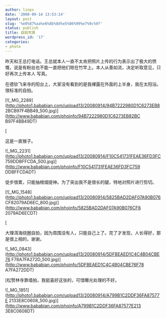 ```yaml
---
author: linpx
date: '2008-09-14 13:53:14'
layout: post
slug: '%e8%87%aa%e6%8b%8d%e5%86%99%e7%9c%9f'
status: publish
title: 自拍写真
wordpress_id: '17'
categories:
- photo
---
```


昨天和王总打电话。王总就本人一直不太肯把照片上传的行为表示出了极大的愤慨，说是有粉丝也不能一直把他们晾在竹竿上。本人从善如流，决定听取意见，只好再次上传本人
写真。

  
在德钦飞来寺的阳台上，大家没有看到的是我裸露在外面的上半身，我在太阳浴。很标准的自拍。

  
[![_MG_2289](http://photo1.bababian.com/upload13/20080914/94B7222980D1C6273EB8
2BCB97F4BB49_500.jpg)](http://www.bababian.com/phoinfo/94B7222980D1C6273EB82BC
B97F4BB49DT)

  
  
[

这是一直猴子。

  
![_MG_2231](http://photo1.bababian.com/upload13/20080914/F10C541731FEAE36FD3FC
759DDBFFCDA_500.jpg)](http://www.bababian.com/phoinfo/F10C541731FEAE36FD3FC759
DDBFFCDADT)

  
徒步很累，只能抽根烟提神。为了突出我不是很长的腿，特地对照片进行剪切。

[![_MG_1548](http://photo1.bababian.com/upload13/20080914/5825BAD2DAF07A90B076
CF82079AD6EC_800.jpg)](http://www.bababian.com/phoinfo/5825BAD2DAF07A90B076CF8
2079AD6ECDT)

  
  
  
[

大理洱海绕圈自拍，因为周围没有人，只能自己上了。完了才发现，人长得好，那是很上相的，谢谢。

  
![_MG_0843](http://photo1.bababian.com/upload13/20080914/5DFBEAED1C4C4B04CBE76
F78A7FA272D_500.jpg)](http://www.bababian.com/phoinfo/5DFBEAED1C4C4B04CBE76F78
A7FA272DDT)

  
  
[松赞林寺靠墙拍，我挺喜好这张的，可惜曝光处理的不好。

  
  
![_MG_1851](http://photo1.bababian.com/upload13/20080914/A799B1C2DDF36FA87577E
2133E8C0608_500.jpg)](http://www.bababian.com/phoinfo/A799B1C2DDF36FA87577E213
3E8C0608DT)

